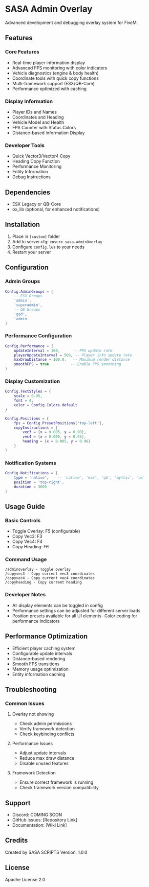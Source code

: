 # SASA Admin Overlay

Advanced development and debugging overlay system for FiveM.

## Features

### Core Features
- Real-time player information display
- Advanced FPS monitoring with color indicators
- Vehicle diagnostics (engine & body health)
- Coordinate tools with quick copy functions
- Multi-framework support (ESX/QB-Core)
- Performance optimized with caching

### Display Information
- Player IDs and Names
- Coordinates and Heading
- Vehicle Model and Health
- FPS Counter with Status Colors
- Distance-based Information Display

### Developer Tools
- Quick Vector3/Vector4 Copy
- Heading Copy Function
- Performance Monitoring
- Entity Information
- Debug Instructions

## Dependencies
- ESX Legacy or QB-Core
- ox_lib (optional, for enhanced notifications)

## Installation
1. Place in `[custom]` folder
2. Add to server.cfg: `ensure sasa-adminOverlay`
3. Configure `config.lua` to your needs
4. Restart your server

## Configuration

### Admin Groups
```lua
Config.AdminGroups = {
    -- ESX Groups
    'admin',
    'superadmin',
    -- QB Groups
    'god',
    'admin'
}
```

### Performance Configuration
```lua
Config.Performance = {
    updateInterval = 100,      -- FPS update rate
    playerUpdateInterval = 500, -- Player info update rate
    maxDrawDistance = 100.0,   -- Maximum render distance
    smoothFPS = true          -- Enable FPS smoothing
}
```

### Display Customization
```lua
Config.TextStyles = {
    scale = 0.35,
    font = 4,
    color = Config.Colors.default
}

Config.Positions = {
    fps = Config.PresetPositions['top-left'],
    copyInstructions = {
        vec3 = {x = 0.005, y = 0.90},
        vec4 = {x = 0.005, y = 0.93},
        heading = {x = 0.005, y = 0.96}
    }
}
```

### Notification Systems
```lua
Config.Notifications = {
    type = 'native',    -- 'native', 'esx', 'qb', 'mythic', 'ox'
    position = 'top-right',
    duration = 3000
}
```

## Usage Guide

### Basic Controls
- Toggle Overlay: F5 (configurable)
- Copy Vec3: F3
- Copy Vec4: F4
- Copy Heading: F6

### Command Usage
```
/adminoverlay - Toggle overlay
/copyvec3 - Copy current vec3 coordinates
/copyvec4 - Copy current vec4 coordinates
/copyheading - Copy current heading
```

### Developer Notes
- All display elements can be toggled in config
- Performance settings can be adjusted for different server loads
- Position presets available for all UI elements- Color coding for performance indicators

## Performance Optimization
- Efficient player caching system
- Configurable update intervals
- Distance-based rendering
- Smooth FPS transitions
- Memory usage optimization
- Entity information caching

## Troubleshooting

### Common Issues
1. Overlay not showing
   - Check admin permissions
   - Verify framework detection
   - Check keybinding conflicts

2. Performance Issues
   - Adjust update intervals
   - Reduce max draw distance
   - Disable unused features

3. Framework Detection
   - Ensure correct framework is running
   - Check framework version compatibility

## Support
- Discord: COMING SOON
- GitHub Issues: [Repository Link]
- Documentation: [Wiki Link]

## Credits
Created by SASA SCRIPTS
Version: 1.0.0

## License
Apache License 2.0
